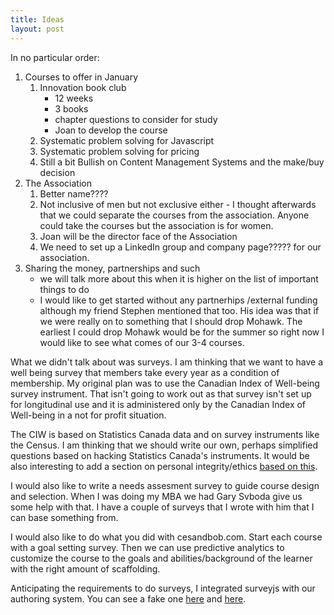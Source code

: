 ```yaml
---
title: Ideas
layout: post
---
```


In no particular order:

1. Courses to offer in January
    1. Innovation book club
        * 12 weeks
        * 3 books
        * chapter questions to consider for study
        * Joan to develop the course
    2. Systematic problem solving for Javascript
    3. Systematic problem solving for pricing
    4. Still a bit Bullish on Content Management Systems and the make/buy decision
1. The Association
    1. Better name????
    2. Not inclusive of men but not exclusive either - I thought afterwards that we could separate the courses from the association. Anyone could take the courses but the association is for women.
    3. Joan will be the director face of the Association
    4. We need to set up a LinkedIn group and company page????? for our association.
1. Sharing the money, partnerships and such
    * we will talk more about this when it is higher on the list of important things to do
    * I would like to get started without any partnerhips /external funding although my friend Stephen mentioned that too. His idea was that if we were really on to something that I should drop Mohawk. The earliest I could drop Mohawk would be for the summer so right now I would like to see what comes of our 3-4 courses.

What we didn't talk about was surveys. I am thinking that we want to have a well being survey that members take every year as a condition of membership. My original plan was to use the Canadian Index of Well-being survey instrument. That isn't going to work out as that survey isn't set up for longitudinal use and it is administered only by the Canadian Index of Well-being in a not for profit situation.

The CIW is based on Statistics Canada data and on survey instruments like the Census. I am thinking that we should write our own, perhaps simplified questions based on hacking Statistics Canada's instruments.  It would be also interesting to add a section on personal integrity/ethics [based on this](https://digitalcommons.georgiasouthern.edu/cgi/viewcontent.cgi?article=1008&context=information-tech-facpubs). 

I would also like to write a needs assesment survey to guide course design and selection. When I was doing my MBA we had Gary Svboda give us some help with that. I have a couple of surveys that I wrote with him that I can base something from.

I would also like to do what you did with cesandbob.com. Start each course with a goal setting survey. Then we can use predictive analytics to customize the course to the goals and abilities/background of the learner with the right amount of scaffolding. 

Anticipating the requirements to do surveys, I integrated surveyjs with our authoring system. You can see a fake one [here](https://ysaas.ca/admin/collections/CIW/well_being.md) and [here](https://ysaas.ca/CIW/well_being/).